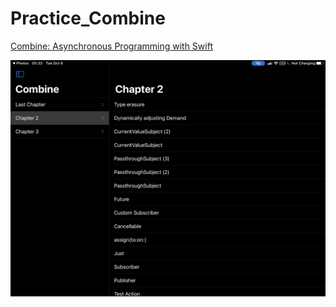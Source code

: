 # Practice_Combine

[Combine: Asynchronous Programming with Swift](https://www.raywenderlich.com/books/combine-asynchronous-programming-with-swift/v1.0)

![image](image.png)
